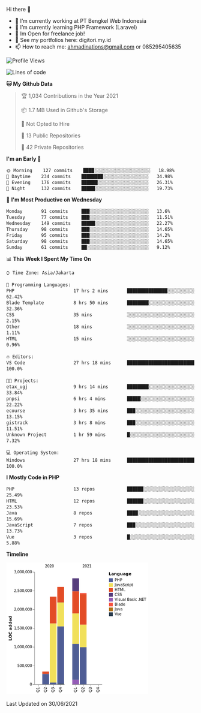 Hi there 👋

- 🔭 I’m currently working at PT Bengkel Web Indonesia
- 🌱 I’m currently learning PHP Framework (Laravel)
- 📂 Im Open for freelance job!
- 🧷 See my portfolios here: digitori.my.id
- 📫 How to reach me: ahmadinations@gmail.com or 085295405635


<!--START_SECTION:waka-->
![Profile Views](http://img.shields.io/badge/Profile%20Views-44-blue)

![Lines of code](https://img.shields.io/badge/From%20Hello%20World%20I%27ve%20Written-10.6%20million%20lines%20of%20code-blue)

**🐱 My Github Data** 

> 🏆 1,034 Contributions in the Year 2021
 > 
> 📦 1.7 MB Used in Github's Storage 
 > 
> 🚫 Not Opted to Hire
 > 
> 📜 13 Public Repositories 
 > 
> 🔑 42 Private Repositories  
 > 
**I'm an Early 🐤** 

```text
🌞 Morning    127 commits    ████░░░░░░░░░░░░░░░░░░░░░   18.98% 
🌆 Daytime    234 commits    ████████░░░░░░░░░░░░░░░░░   34.98% 
🌃 Evening    176 commits    ██████░░░░░░░░░░░░░░░░░░░   26.31% 
🌙 Night      132 commits    █████░░░░░░░░░░░░░░░░░░░░   19.73%

```
📅 **I'm Most Productive on Wednesday** 

```text
Monday       91 commits     ███░░░░░░░░░░░░░░░░░░░░░░   13.6% 
Tuesday      77 commits     ███░░░░░░░░░░░░░░░░░░░░░░   11.51% 
Wednesday    149 commits    █████░░░░░░░░░░░░░░░░░░░░   22.27% 
Thursday     98 commits     ███░░░░░░░░░░░░░░░░░░░░░░   14.65% 
Friday       95 commits     ███░░░░░░░░░░░░░░░░░░░░░░   14.2% 
Saturday     98 commits     ███░░░░░░░░░░░░░░░░░░░░░░   14.65% 
Sunday       61 commits     ██░░░░░░░░░░░░░░░░░░░░░░░   9.12%

```


📊 **This Week I Spent My Time On** 

```text
⌚︎ Time Zone: Asia/Jakarta

💬 Programming Languages: 
PHP                      17 hrs 2 mins       ███████████████░░░░░░░░░░   62.42% 
Blade Template           8 hrs 50 mins       ████████░░░░░░░░░░░░░░░░░   32.36% 
CSS                      35 mins             ░░░░░░░░░░░░░░░░░░░░░░░░░   2.15% 
Other                    18 mins             ░░░░░░░░░░░░░░░░░░░░░░░░░   1.11% 
HTML                     15 mins             ░░░░░░░░░░░░░░░░░░░░░░░░░   0.96%

🔥 Editors: 
VS Code                  27 hrs 18 mins      █████████████████████████   100.0%

🐱‍💻 Projects: 
etax_ugj                 9 hrs 14 mins       ████████░░░░░░░░░░░░░░░░░   33.84% 
pnpsi                    6 hrs 4 mins        █████░░░░░░░░░░░░░░░░░░░░   22.22% 
ecourse                  3 hrs 35 mins       ███░░░░░░░░░░░░░░░░░░░░░░   13.15% 
gistrack                 3 hrs 8 mins        ███░░░░░░░░░░░░░░░░░░░░░░   11.51% 
Unknown Project          1 hr 59 mins        █░░░░░░░░░░░░░░░░░░░░░░░░   7.32%

💻 Operating System: 
Windows                  27 hrs 18 mins      █████████████████████████   100.0%

```

**I Mostly Code in PHP** 

```text
PHP                      13 repos            ██████░░░░░░░░░░░░░░░░░░░   25.49% 
HTML                     12 repos            ██████░░░░░░░░░░░░░░░░░░░   23.53% 
Java                     8 repos             ████░░░░░░░░░░░░░░░░░░░░░   15.69% 
JavaScript               7 repos             ███░░░░░░░░░░░░░░░░░░░░░░   13.73% 
Vue                      3 repos             █░░░░░░░░░░░░░░░░░░░░░░░░   5.88%

```


**Timeline**

![Chart not found](https://raw.githubusercontent.com/MuhamadAhmadin/MuhamadAhmadin/master/charts/bar_graph.png) 


 Last Updated on 30/06/2021
<!--END_SECTION:waka-->
